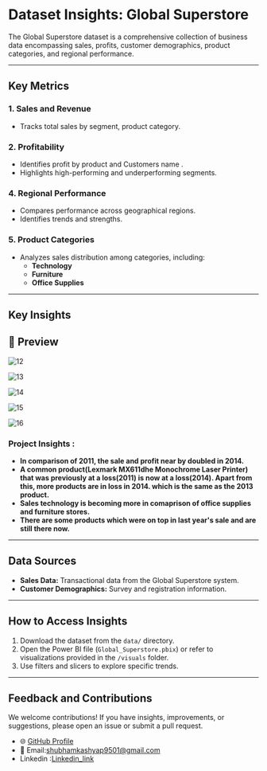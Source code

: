 # Dataset Insights: Global Superstore

The Global Superstore dataset is a comprehensive collection of business data encompassing sales, profits, customer demographics, product categories, and regional performance.

---
## Key Metrics

### 1. Sales and Revenue
- Tracks total sales by segment, product category.

### 2. Profitability
- Identifies profit by product and Customers name .
- Highlights high-performing and underperforming segments.

### 4. Regional Performance
- Compares performance across geographical regions.
- Identifies trends and strengths.

### 5. Product Categories
- Analyzes sales distribution among categories, including:
  - **Technology**
  - **Furniture**
  - **Office Supplies**

---
## Key Insights
## 📸 Preview  



![12](https://github.com/user-attachments/assets/eda8759f-3874-4d52-84c3-caedaa6ee54f)




![13](https://github.com/user-attachments/assets/724bab92-7f9f-43b9-a2f6-627b818384b6)




![14](https://github.com/user-attachments/assets/18189fa8-6cd1-43dd-9e4b-2a0422bc54be)



![15](https://github.com/user-attachments/assets/ababae1d-9df2-4447-a590-b44888962cbf)




![16](https://github.com/user-attachments/assets/786526e6-3cce-4353-8b1a-16e162a51fe5)








### Project Insights :
- **In comparison of 2011, the sale and profit near by doubled in 2014.**
- **A common product(Lexmark MX611dhe Monochrome Laser Printer) that was previously at a loss(2011) is now at a loss(2014).
  Apart from this,  more products are in loss in 2014. which is the same as the 2013 product.**
- **Sales technology is becoming more in comaprison of office supplies and furniture stores.**
- **There are some products which were on top in last year's sale and are still there now.**


---

## Data Sources

- **Sales Data:** Transactional data from the Global Superstore system.
- **Customer Demographics:** Survey and registration information.

---

## How to Access Insights

1. Download the dataset from the `data/` directory.
2. Open the Power BI file (`Global_Superstore.pbix`) or refer to visualizations provided in the `/visuals` folder.
3. Use filters and slicers to explore specific trends.

---

## Feedback and Contributions

We welcome contributions! If you have insights, improvements, or suggestions, please open an issue or submit a pull request.
- 🌐 [GitHub Profile](https://github.com/ShubhamKumar0786https://github.com/ShubhamKumar0786)  
- 📧 Email:shubhamkashyap9501@gmail.com
- Linkedin :[Linkedin_link](https://www.linkedin.com/in/shubham9797/)

